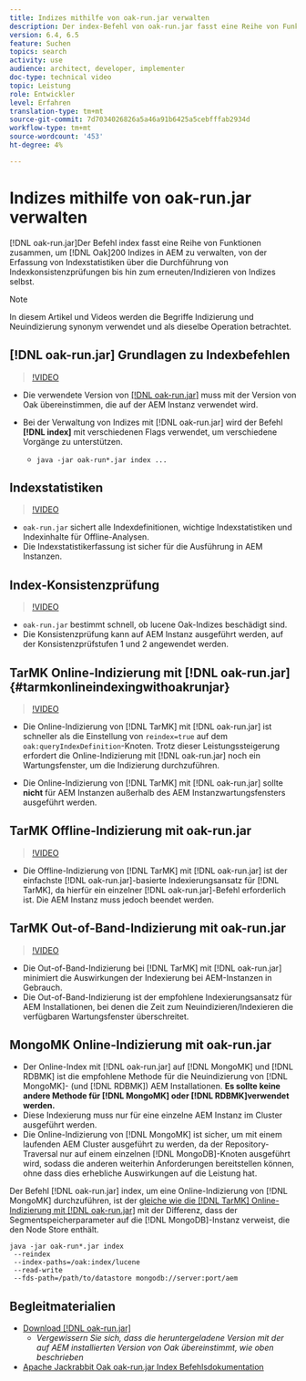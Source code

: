 ```yaml
---
title: Indizes mithilfe von oak-run.jar verwalten
description: Der index-Befehl von oak-run.jar fasst eine Reihe von Funktionen zusammen, um Oak-Indizes in AEM zu verwalten, von der Erfassung von Indexstatistiken über die Durchführung von Indexkonsistenzprüfungen bis zum erneuten/Indizieren von Indizes selbst.
version: 6.4, 6.5
feature: Suchen
topics: search
activity: use
audience: architect, developer, implementer
doc-type: technical video
topic: Leistung
role: Entwickler
level: Erfahren
translation-type: tm+mt
source-git-commit: 7d7034026826a5a46a91b6425a5cebfffab2934d
workflow-type: tm+mt
source-wordcount: '453'
ht-degree: 4%

---
```



# Indizes mithilfe von oak-run.jar verwalten

[!DNL oak-run.jar]Der Befehl index fasst eine Reihe von Funktionen zusammen, um  [!DNL Oak]200 Indizes in AEM zu verwalten, von der Erfassung von Indexstatistiken über die Durchführung von Indexkonsistenzprüfungen bis hin zum erneuten/Indizieren von Indizes selbst.

>[!NOTE]
>
>In diesem Artikel und Videos werden die Begriffe Indizierung und Neuindizierung synonym verwendet und als dieselbe Operation betrachtet.

## [!DNL oak-run.jar] Grundlagen zu Indexbefehlen

>[!VIDEO](https://video.tv.adobe.com/v/21475/?quality=9&learn=on)

* Die verwendete Version von [[!DNL oak-run.jar]](https://repository.apache.org/service/local/artifact/maven/redirect?r=releases&amp;g=org.apache.jackrabbit&amp;a=oak-run&amp;v=1.8.0) muss mit der Version von Oak übereinstimmen, die auf der AEM Instanz verwendet wird.
* Bei der Verwaltung von Indizes mit [!DNL oak-run.jar] wird der Befehl **[!DNL index]** mit verschiedenen Flags verwendet, um verschiedene Vorgänge zu unterstützen.

   * `java -jar oak-run*.jar index ...`

## Indexstatistiken

>[!VIDEO](https://video.tv.adobe.com/v/21477/?quality=12&learn=on)

* `oak-run.jar` sichert alle Indexdefinitionen, wichtige Indexstatistiken und Indexinhalte für Offline-Analysen. 
* Die Indexstatistikerfassung ist sicher für die Ausführung in AEM Instanzen.

## Index-Konsistenzprüfung

>[!VIDEO](https://video.tv.adobe.com/v/21476/?quality=12&learn=on)

* `oak-run.jar` bestimmt schnell, ob lucene Oak-Indizes beschädigt sind.
* Die Konsistenzprüfung kann auf AEM Instanz ausgeführt werden, auf der Konsistenzprüfstufen 1 und 2 angewendet werden.

## TarMK Online-Indizierung mit [!DNL oak-run.jar] {#tarmkonlineindexingwithoakrunjar}

>[!VIDEO](https://video.tv.adobe.com/v/21479/?quality=12&learn=on)

* Die Online-Indizierung von [!DNL TarMK] mit [!DNL oak-run.jar] ist schneller als die Einstellung von `reindex=true` auf dem `oak:queryIndexDefinition`-Knoten. Trotz dieser Leistungssteigerung erfordert die Online-Indizierung mit [!DNL oak-run.jar] noch ein Wartungsfenster, um die Indizierung durchzuführen.

* Die Online-Indizierung von [!DNL TarMK] mit [!DNL oak-run.jar] sollte **nicht** für AEM Instanzen außerhalb des AEM Instanzwartungsfensters ausgeführt werden.

## TarMK Offline-Indizierung mit oak-run.jar

>[!VIDEO](https://video.tv.adobe.com/v/21478/?quality=12&learn=on)

* Die Offline-Indizierung von [!DNL TarMK] mit [!DNL oak-run.jar] ist der einfachste [!DNL oak-run.jar]-basierte Indexierungsansatz für [!DNL TarMK], da hierfür ein einzelner [!DNL oak-run.jar]-Befehl erforderlich ist. Die AEM Instanz muss jedoch beendet werden.

## TarMK Out-of-Band-Indizierung mit oak-run.jar

>[!VIDEO](https://video.tv.adobe.com/v/21480/?quality=12&learn=on)

* Die Out-of-Band-Indizierung bei [!DNL TarMK] mit [!DNL oak-run.jar] minimiert die Auswirkungen der Indexierung bei AEM-Instanzen in Gebrauch.
* Die Out-of-Band-Indizierung ist der empfohlene Indexierungsansatz für AEM Installationen, bei denen die Zeit zum Neuindizieren/Indexieren die verfügbaren Wartungsfenster überschreitet.

## MongoMK Online-Indizierung mit oak-run.jar

* Der Online-Index mit [!DNL oak-run.jar] auf [!DNL MongoMK] und [!DNL RDBMK] ist die empfohlene Methode für die Neuindizierung von [!DNL MongoMK]- (und [!DNL RDBMK]) AEM Installationen. **Es sollte keine andere Methode für  [!DNL MongoMK] oder  [!DNL RDBMK]verwendet werden.**
* Diese Indexierung muss nur für eine einzelne AEM Instanz im Cluster ausgeführt werden.
* Die Online-Indizierung von [!DNL MongoMK] ist sicher, um mit einem laufenden AEM Cluster ausgeführt zu werden, da der Repository-Traversal nur auf einem einzelnen [!DNL MongoDB]-Knoten ausgeführt wird, sodass die anderen weiterhin Anforderungen bereitstellen können, ohne dass dies erhebliche Auswirkungen auf die Leistung hat.

Der Befehl [!DNL oak-run.jar] index, um eine Online-Indizierung von [!DNL MongoMK] durchzuführen, ist der [gleiche wie die  [!DNL TarMK] Online-Indizierung mit [!DNL oak-run.jar]](#tarmkonlineindexingwithoakrunjar) mit der Differenz, dass der Segmentspeicherparameter auf die [!DNL MongoDB]-Instanz verweist, die den Node Store enthält.

```
java -jar oak-run*.jar index
 --reindex
 --index-paths=/oak:index/lucene
 --read-write
 --fds-path=/path/to/datastore mongodb://server:port/aem
```

## Begleitmaterialien

* [Download [!DNL oak-run.jar]](https://repository.apache.org/#nexus-search;gav~org.apache.jackrabbit~oak-run~~~~kw,versionexpand)
   * *Vergewissern Sie sich, dass die heruntergeladene Version mit der auf AEM installierten Version von Oak übereinstimmt, wie oben beschrieben*
* [Apache Jackrabbit Oak oak-run.jar Index Befehlsdokumentation](https://jackrabbit.apache.org/oak/docs/query/oak-run-indexing.html)
